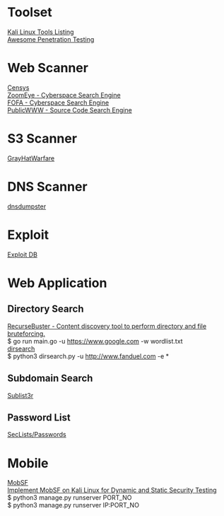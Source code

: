 # Toolset  
[Kali Linux Tools Listing](https://tools.kali.org/tools-listing)  
[Awesome Penetration Testing](https://github.com/enaqx/awesome-pentest)  

# Web Scanner  
[Censys](https://censys.io/)  
[ZoomEye - Cyberspace Search Engine](https://www.zoomeye.org/)  
[FOFA - Cyberspace Search Engine](https://fofa.so/)  
[PublicWWW - Source Code Search Engine](https://publicwww.com/)  

# S3 Scanner
[GrayHatWarfare](https://buckets.grayhatwarfare.com/)

# DNS Scanner
[dnsdumpster](https://dnsdumpster.com/)

# Exploit
[Exploit DB](https://www.exploit-db.com/)

# Web Application  
## Directory Search
[RecurseBuster - Content discovery tool to perform directory and file bruteforcing.](https://github.com/c-sto/recursebuster)  
  $ go run main.go -u https://www.google.com -w wordlist.txt  
[dirsearch](https://github.com/maurosoria/dirsearch)  
  $ python3 dirsearch.py -u http://www.fanduel.com -e *  
## Subdomain Search  
[Sublist3r](https://github.com/aboul3la/Sublist3r)  

## Password List  
[SecLists/Passwords](https://github.com/danielmiessler/SecLists/tree/master/Passwords)  

# Mobile  
[MobSF](https://github.com/MobSF/Mobile-Security-Framework-MobSF)  
  [Implement MobSF on Kali Linux for Dynamic and Static Security Testing](https://qualibrate.com/blog/quality-assurance/implement-mobsf-on-kali-linux/)  
  $ python3 manage.py runserver PORT_NO  
  $ python3 manage.py runserver IP:PORT_NO  
  
